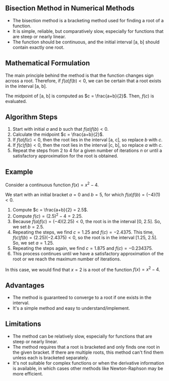 ## Bisection Method in Numerical Methods

- The bisection method is a bracketing method used for finding a root of a function.
- It is simple, reliable, but comparatively slow, especially for functions that are steep or nearly linear.
- The function should be continuous, and the initial interval [a, b] should contain exactly one root.

## Mathematical Formulation

The main principle behind the method is that the function changes sign across a root. Therefore, if $f(a)f(b) < 0$, we can be certain that a root exists in the interval [a, b].

The midpoint of [a, b] is computed as $c = \frac{a+b}{2}$. Then, $f(c)$ is evaluated.

## Algorithm Steps

1. Start with initial $a$ and $b$ such that $f(a)f(b) < 0$.
2. Calculate the midpoint $c = \frac{a+b}{2}$.
3. If $f(a)f(c) < 0$, then the root lies in the interval [a, c], so replace $b$ with $c$.
4. If $f(c)f(b) < 0$, then the root lies in the interval [c, b], so replace $a$ with $c$.
5. Repeat the steps from 2 to 4 for a given number of iterations $n$ or until a satisfactory approximation for the root is obtained.

## Example

Consider a continuous function $f(x) = x^2 - 4$.

We start with an initial bracket $a = 0$ and $b = 5$, for which $f(a)f(b) = (-4)(1) < 0$.

1. Compute $c = \frac{a+b}{2} = 2.5$.
2. Compute $f(c) = (2.5)^2 - 4 = 2.25$.
3. Because $f(a)f(c) = (-4)(2.25) < 0$, the root is in the interval [0, 2.5]. So, we set $b = 2.5$.
4. Repeating the steps, we find $c = 1.25$ and $f(c) = -2.4375$. This time, $f(c)f(b) = (2.25)(-2.4375) < 0$, so the root is in the interval [1.25, 2.5]. So, we set $a = 1.25$.
5. Repeating the steps again, we find $c = 1.875$ and $f(c) = -0.234375$.
6. This process continues until we have a satisfactory approximation of the root or we reach the maximum number of iterations.

In this case, we would find that $x = 2$ is a root of the function $f(x) = x^2 - 4$.

## Advantages

- The method is guaranteed to converge to a root if one exists in the interval.
- It's a simple method and easy to understand/implement.

## Limitations

- The method can be relatively slow, especially for functions that are steep or nearly linear.
- The method requires that a root is bracketed and only finds one root in the given bracket. If there are multiple roots, this method can't find them unless each is bracketed separately.
- It's not suitable for complex functions or when the derivative information is available, in which cases other methods like Newton-Raphson may be more efficient.
